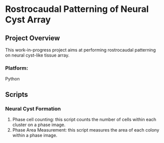 
# Rostrocaudal Patterning of Neural Cyst Array

## Project Overview
This work-in-progress project aims at performing rostrocaudal patterning on neural cyst-like tissue array. 

### Platform:
Python 




## Scripts

### Neural Cyst Formation

1. Phase cell counting: this script counts the number of cells within each cluster on a phase image. 
2. Phase Area Measurement: this script measures the area of each colony within a phase image. 
